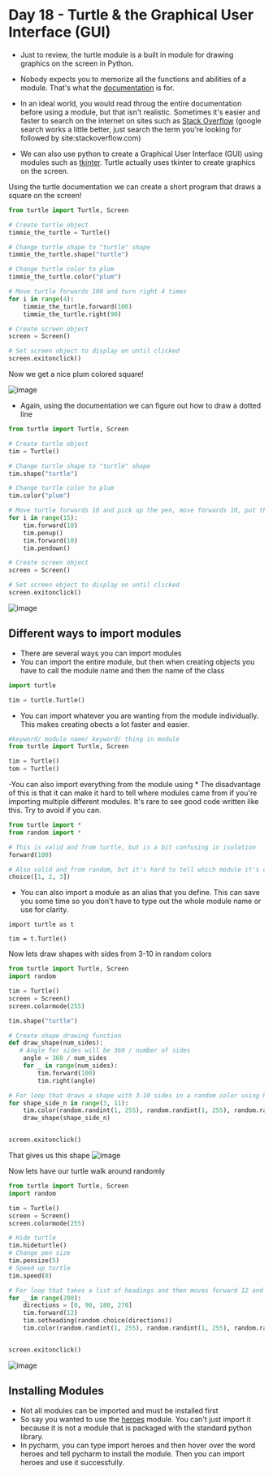 # Day 18 - Turtle & the Graphical User Interface (GUI)

- Just to review, the turtle module is a built in module for drawing graphics on the screen in Python.
- Nobody expects you to memorize all the functions and abilities of a module. That's what the [documentation](https://docs.python.org/3/library/turtle.html) is for.
- In an ideal world, you would read throug the entire documentation before using a module, but that isn't realistic. Sometimes it's easier and faster to search on the internet on sites such as [Stack Overflow](https://stackoverflow.com/) (google search works a little better, just search the term you're looking for followed by site:stackoverflow.com)

- We can also use python to create a Graphical User Interface (GUI) using modules such as [tkinter](https://docs.python.org/3/library/tkinter.html). Turtle actually uses tkinter to create graphics on the screen.

Using the turtle documentation we can create a short program that draws a square on the screen!
```python
from turtle import Turtle, Screen

# Create turtle object
timmie_the_turtle = Turtle()

# Change turtle shape to "turtle" shape
timmie_the_turtle.shape("turtle")

# Change turtle color to plum
timmie_the_turtle.color("plum")

# Move turtle forwards 100 and turn right 4 times
for i in range(4):
    timmie_the_turtle.forward(100)
    timmie_the_turtle.right(90)

# Create screen object
screen = Screen()

# Set screen object to display on until clicked
screen.exitonclick()
```
Now we get a nice plum colored square!

![image ](https://user-images.githubusercontent.com/52113778/209012153-c453de29-f8e9-4e56-865b-8cac49d81bfa.png)

- Again, using the documentation we can figure out how to draw a dotted line
```python
from turtle import Turtle, Screen

# Create turtle object
tim = Turtle()

# Change turtle shape to "turtle" shape
tim.shape("turtle")

# Change turtle color to plum
tim.color("plum")

# Move turtle forwards 10 and pick up the pen, move forwards 10, put the pen down 15 times
for i in range(15):
    tim.forward(10)
    tim.penup()
    tim.forward(10)
    tim.pendown()

# Create screen object
screen = Screen()

# Set screen object to display on until clicked
screen.exitonclick()
```
![image](https://user-images.githubusercontent.com/52113778/209016889-a095feb7-308a-4f3e-b1ec-2fe807c9fb33.png)



## Different ways to import modules
- There are several ways you can import modules
- You can import the entire module, but then when creating objects you have to call the module name and then the name of the class
```python
import turtle

tim = turtle.Turtle()
```

- You can import whatever you are wanting from the module individually. This makes creating obects a lot faster and easier.
```python
#keyword/ module name/ keyword/ thing in module
from turtle import Turtle, Screen

tim = Turtle()
tom = Turtle()
```

-You can also import everything from the module using * The disadvantage of this is that it can make it hard to tell where modules came from if you're importing multiple different modules. It's rare to see good code written like this. Try to avoid if you can.
```python
from turtle import *
from random import *

# This is valid and from turtle, but is a bit confusing in isolation
forward(100) 

# Also valid and from random, but it's hard to tell which module it's coming from when reading the code since we imported everything.
choice([1, 2, 3])
```

- You can also import a module as an alias that you define. This can save you some time so you don't have to type out the whole module name or use for clarity.
```ptyhon
import turtle as t

tim = t.Turtle()
```
Now lets draw shapes with sides from 3-10 in random colors
```python
from turtle import Turtle, Screen
import random

tim = Turtle()
screen = Screen()
screen.colormode(255)

tim.shape("turtle")

# Create shape drawing function
def draw_shape(num_sides):
   # Angle for sides will be 360 / number of sides
    angle = 360 / num_sides
    for _ in range(num_sides):
        tim.forward(100)
        tim.right(angle)

# For loop that draws a shape with 3-10 sides in a random color using RGB.
for shape_side_n in range(3, 11):
    tim.color(random.randint(1, 255), random.randint(1, 255), random.randint(1, 255))
    draw_shape(shape_side_n)


screen.exitonclick()
```
That gives us this shape
![image](https://user-images.githubusercontent.com/52113778/209045479-01d5813d-09fd-454a-b525-6931adbe573d.png)

Now lets have our turtle walk around randomly
```python
from turtle import Turtle, Screen
import random

tim = Turtle()
screen = Screen()
screen.colormode(255)

# Hide turtle
tim.hideturtle()
# Change pen size
tim.pensize(5)
# Speed up turtle
tim.speed(0)

# For loop that takes a list of headings and then moves forward 12 and pickes a random heading and a random color
for _ in range(200):
    directions = [0, 90, 180, 270]
    tim.forward(12)
    tim.setheading(random.choice(directions))
    tim.color(random.randint(1, 255), random.randint(1, 255), random.randint(1, 255))


screen.exitonclick()
```
![image](https://user-images.githubusercontent.com/52113778/209048886-5dbf1517-c16d-4214-9fa8-01bf10ed37e6.png)



## Installing Modules
- Not all modules can be imported and must be installed first
- So say you wanted to use the [heroes](https://pypi.org/project/heroes/) module. You can't just import it because it is not a module that is packaged with the standard python library.
- In pycharm, you can type import heroes and then hover over the word heroes and tell pycharm to install the module. Then you can import heroes and use it successfully.

